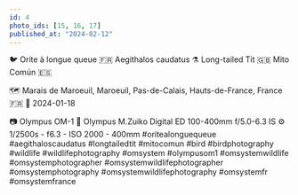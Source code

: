 ```yaml
---
id: 4
photo_ids: [15, 16, 17]
published_at: "2024-02-12"
---
```

🐦 
Orite à longue queue 🇫🇷
Aegithalos caudatus ⚗️
Long-tailed Tit 🇬🇧
Mito Común 🇪🇸

🗺️ Marais de Maroeuil, Maroeuil, Pas-de-Calais, Hauts-de-France, France 🇫🇷
📅 2024-01-18

📷 Olympus OM-1
🔭 Olympus M.Zuiko Digital ED 100-400mm f/5.0-6.3 IS
⚙️ 1/2500s - f6.3 - ISO 2000 - 400mm
#oritealonguequeue #aegithaloscaudatus #longtailedtit #mitocomun #bird #birdphotography #wildlife #wildlifephotography #omsystem #olympusom1 #omsystemwildlife #omsystemphotographer #omsystemwildlifephotographer #omsystemphotography #omsystemwildlifephotography #omsystemfr #omsystemfrance